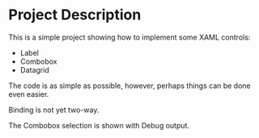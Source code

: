 # Project Description

This is a simple project showing how to implement some XAML controls:

* Label
* Combobox
* Datagrid

The code is as simple as possible, however, 
perhaps things can be done even easier.

Binding is not yet two-way.

The Combobox selection is shown with Debug output.

